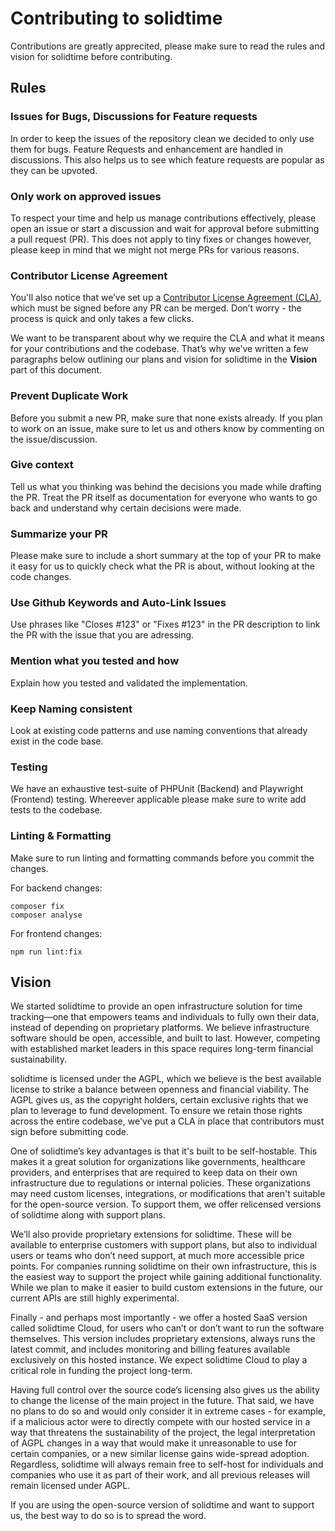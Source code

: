 # Contributing to solidtime

Contributions are greatly apprecited, please make sure to read the rules and vision for solidtime before contributing. 

## Rules

### Issues for Bugs, Discussions for Feature requests

In order to keep the issues of the repository clean we decided to only use them for bugs. Feature Requests and enhancement are handled in discussions. This also helps us to see which feature requests are popular as they can be upvoted. 

### Only work on approved issues

To respect your time and help us manage contributions effectively, please open an issue or start a discussion and wait for approval before submitting a pull request (PR). This does not apply to tiny fixes or changes however, please keep in mind that we might not merge PRs for various reasons. 

### Contributor License Agreement

You'll also notice that we’ve set up a [Contributor License Agreement (CLA)](https://cla-assistant.io/solidtime-io/solidtime), which must be signed before any PR can be merged. Don’t worry - the process is quick and only takes a few clicks.

We want to be transparent about why we require the CLA and what it means for your contributions and the codebase. That’s why we’ve written a few paragraphs below outlining our plans and vision for solidtime in the **Vision** part of this document. 

### Prevent Duplicate Work

Before you submit a new PR, make sure that none exists already. If you plan to work on an issue, make sure to let us and others know by commenting on the issue/discussion. 

### Give context

Tell us what you thinking was behind the decisions you made while drafting the PR. Treat the PR itself as documentation for everyone who wants to go back and understand why certain decisions were made. 

### Summarize your PR

Please make sure to include a short summary at the top of your PR to make it easy for us to quickly check what the PR is about, without looking at the code changes. 

### Use Github Keywords and Auto-Link Issues

Use phrases like "Closes #123" or "Fixes #123" in the PR description to link the PR with the issue that you are adressing. 

### Mention what you tested and how

Explain how you tested and validated the implementation. 

### Keep Naming consistent

Look at existing code patterns and use naming conventions that already exist in the code base. 

### Testing

We have an exhaustive test-suite of PHPUnit (Backend) and Playwright (Frontend) testing. Whereever applicable please make sure to write add tests to the codebase. 

### Linting & Formatting

Make sure to run linting and formatting commands before you commit the changes. 

For backend changes:

```
composer fix
composer analyse
```

For frontend changes: 

```
npm run lint:fix
```

## Vision

We started solidtime to provide an open infrastructure solution for time tracking—one that empowers teams and individuals to fully own their data, instead of depending on proprietary platforms. We believe infrastructure software should be open, accessible, and built to last. However, competing with established market leaders in this space requires long-term financial sustainability.

solidtime is licensed under the AGPL, which we believe is the best available license to strike a balance between openness and financial viability. The AGPL gives us, as the copyright holders, certain exclusive rights that we plan to leverage to fund development. To ensure we retain those rights across the entire codebase, we've put a CLA in place that contributors must sign before submitting code.

One of solidtime’s key advantages is that it's built to be self-hostable. This makes it a great solution for organizations like governments, healthcare providers, and enterprises that are required to keep data on their own infrastructure due to regulations or internal policies. These organizations may need custom licenses, integrations, or modifications that aren't suitable for the open-source version. To support them, we offer relicensed versions of solidtime along with support plans.

We’ll also provide proprietary extensions for solidtime. These will be available to enterprise customers with support plans, but also to individual users or teams who don’t need support, at much more accessible price points. For companies running solidtime on their own infrastructure, this is the easiest way to support the project while gaining additional functionality. While we plan to make it easier to build custom extensions in the future, our current APIs are still highly experimental.

Finally - and perhaps most importantly - we offer a hosted SaaS version called solidtime Cloud, for users who can’t or don’t want to run the software themselves. This version includes proprietary extensions, always runs the latest commit, and includes monitoring and billing features available exclusively on this hosted instance. We expect solidtime Cloud to play a critical role in funding the project long-term.

Having full control over the source code’s licensing also gives us the ability to change the license of the main project in the future. That said, we have no plans to do so and would only consider it in extreme cases - for example, if a malicious actor were to directly compete with our hosted service in a way that threatens the sustainability of the project, the legal interpretation of AGPL changes in a way that would make it unreasonable to use for certain companies, or a new similar license gains wide-spread adoption. Regardless, solidtime will always remain free to self-host for individuals and companies who use it as part of their work, and all previous releases will remain licensed under AGPL.

If you are using the open-source version of solidtime and want to support us, the best way to do so is to spread the word. 
